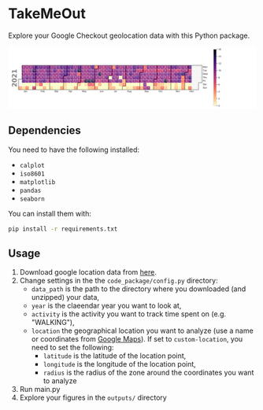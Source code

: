 # TakeMeOut

Explore your Google Checkout geolocation data with this Python package.

![example_calendar_figure](outputs/example.png)

## Dependencies

You need to have the following installed:
- `calplot`
- `iso8601`
- `matplotlib`
- `pandas`
- `seaborn`

You can install them with:
```bash
pip install -r requirements.txt
```

## Usage

1. Download google location data from [here](https://takeout.google.com/settings/takeout?pli=1).
2. Change settings in the the `code_package/config.py` directory:
    - `data_path` is the path to the directory where you downloaded (and unzipped) your data,
    - `year` is the claeendar year you want to look at,
    - `activity` is the activity you want to track time spent on (e.g. "WALKING"),
    - `location` the geographical location you want to analyze (use a name or coordinates from [Google Maps](https://www.google.com/maps/)). If set to `custom-location`, you need to set the following:
        - `latitude` is the latitude of the location point,
        - `longitude` is the longitude of the location point,
        - `radius` is the radius of the zone around the coordinates you want to analyze
3. Run main.py
4. Explore your figures in the `outputs/` directory